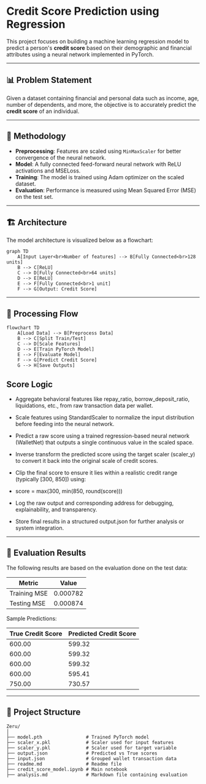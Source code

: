 
# Credit Score Prediction using Regression

This project focuses on building a machine learning regression model to predict a person's **credit score** based on their demographic and financial attributes using a neural network implemented in PyTorch.

---

## 📊 Problem Statement

Given a dataset containing financial and personal data such as income, age, number of dependents, and more, the objective is to accurately predict the **credit score** of an individual.

---

## 🧠 Methodology

- **Preprocessing**: Features are scaled using `MinMaxScaler` for better convergence of the neural network.
- **Model**: A fully connected feed-forward neural network with ReLU activations and MSELoss.
- **Training**: The model is trained using Adam optimizer on the scaled dataset.
- **Evaluation**: Performance is measured using Mean Squared Error (MSE) on the test set.

---

## 🏗️ Architecture

The model architecture is visualized below as a flowchart:

```mermaid
graph TD
    A[Input Layer<br>Number of features] --> B[Fully Connected<br>128 units]
    B --> C[ReLU]
    C --> D[Fully Connected<br>64 units]
    D --> E[ReLU]
    E --> F[Fully Connected<br>1 unit]
    F --> G[Output: Credit Score]
```

---

## 🔄 Processing Flow

```mermaid
flowchart TD
    A[Load Data] --> B[Preprocess Data]
    B --> C[Split Train/Test]
    C --> D[Scale Features]
    D --> E[Train PyTorch Model]
    E --> F[Evaluate Model]
    F --> G[Predict Credit Score]
    G --> H[Save Outputs]
```

## Score Logic

* Aggregate behavioral features like repay_ratio, borrow_deposit_ratio, liquidations, etc., from raw transaction data per wallet.

* Scale features using StandardScaler to normalize the input distribution before feeding into the neural network.

* Predict a raw score using a trained regression-based neural network (WalletNet) that outputs a single continuous value in the scaled space.

* Inverse transform the predicted score using the target scaler (scaler_y) to convert it back into the original scale of credit scores.

* Clip the final score to ensure it lies within a realistic credit range (typically [300, 850]) using:
* score = max(300, min(850, round(score)))

* Log the raw output and corresponding address for debugging, explainability, and transparency.

* Store final results in a structured output.json for further analysis or system integration.

---

## 🧪 Evaluation Results

The following results are based on the evaluation done on the test data:

| Metric           | Value    |
|------------------|----------|
| Training MSE     | 0.000782 |
| Testing MSE      | 0.000874 |

Sample Predictions:

| True Credit Score | Predicted Credit Score |
|-------------------|------------------------|
| 600.00            | 599.32                 |
| 600.00            | 599.32                 |
| 600.00            | 599.32                 |
| 600.00            | 595.41                 |
| 750.00            | 730.57                 |

---

## 📁 Project Structure

```
Zeru/
│
├── model.pth                # Trained PyTorch model
├── scaler_x.pkl             # Scaler used for input features
├── scaler_y.pkl             # Scaler used for target variable
├── output.json              # Predicted vs True scores
├── input.json               # Grouped wallet transaction data
├── readme.md                # Readme file
├── credit_score_model.ipynb # Main notebook
├── analysis.md              # Markdown file containing evaluation
```
